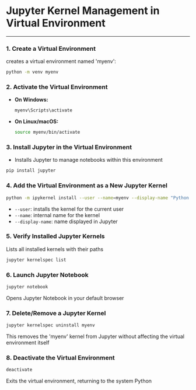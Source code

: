 # Jupyter Kernel Management in Virtual Environment
---

### 1. Create a Virtual Environment

creates a virtual environment named 'myenv':
  ```bash
  python -m venv myenv
  ```

### 2. Activate the Virtual Environment
- **On Windows:**
  ```bash
  myenv\Scripts\activate
  ```
- **On Linux/macOS:**
  ```bash
  source myenv/bin/activate
  ```

### 3. Install Jupyter in the Virtual Environment
  - Installs Jupyter to manage notebooks within this environment
  ```bash
  pip install jupyter
  ```

### 4. Add the Virtual Environment as a New Jupyter Kernel
  ```bash
  python -m ipykernel install --user --name=myenv --display-name "Python (myenv)"
  ```
- `--user`: installs the kernel for the current user
- `--name`: internal name for the kernel
- `--display-name`: name displayed in Jupyter

### 5. Verify Installed Jupyter Kernels
  Lists all installed kernels with their paths
  ```bash
  jupyter kernelspec list
  ```

### 6. Launch Jupyter Notebook
  ```bash   
  jupyter notebook
  ```
  Opens Jupyter Notebook in your default browser

### 7. Delete/Remove a Jupyter Kernel
  ```bash
  jupyter kernelspec uninstall myenv
  ```
  This removes the 'myenv' kernel from Jupyter without affecting the virtual environment itself

### 8. Deactivate the Virtual Environment
  ```bash
  deactivate
  ```
  Exits the virtual environment, returning to the system Python

